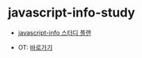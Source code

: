 # javascript-info-study

- [javascript-info 스터디 플랜](https://docs.google.com/spreadsheets/d/1RQD6_qKTOGf_lzZ8m0y9wO1risZLiw2JKmbWyOckNrQ/edit#gid=0)

- OT: [바로가기](https://creco.me/slide?url=https://raw.githubusercontent.com/CreativeStudyTeam/javascript-info-study/main/OT.md)
